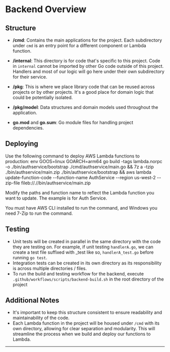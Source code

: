 
# Backend Overview

## Structure

- **/cmd**: Contains the main applications for the project. Each subdirectory under `cmd` is an entry point for a different component or Lambda function.

- **/internal**: This directory is for code that's specific to this project. Code in `internal` cannot be imported by other Go code outside of this project. Handlers and most of our logic will go here under their own subdirectory for their service.

- **/pkg**: This is where we place library code that can be reused across projects or by other projects. It's a good place for domain logic that could be potentially isolated.

- **/pkg/model**: Data structures and domain models used throughout the application.

- **go.mod** and **go.sum**: Go module files for handling project dependencies.

## Deploying
Use the following command to deploy AWS Lambda functions to production:
env GOOS=linux GOARCH=arm64 go build -tags lambda.norpc -o ./bin/authservice/bootstrap ./cmd/authservice/main.go && 7z a -tzip ./bin/authservice/main.zip ./bin/authservice/bootstrap && aws lambda update-function-code --function-name AuthService --region us-west-2 --zip-file fileb://.//bin/authservice/main.zip

Modify the paths and function name to reflect the Lambda function you want to update. The example is for Auth Service.

You must have AWS CLI installed to run the command, and Windows you need 7-Zip to run the command.


## Testing
- Unit tests will be created in parallel in the same directory with the code they are testing on. For example, if unit testing `handlerA.go`, we can create a test file suffixed with _test like so, `handlerA_test.go`  before running `go test`.
- Integration tests can be created in its own directory as its responsibility is across multiple directories / files.
- To run the build and testing workflow for the backend, execute `.github/workflows/scripts/backend-build.sh` in the root directory of the project

## Additional Notes

- It's important to keep this structure consistent to ensure readability and maintainability of the code.
- Each Lambda function in the project will be housed under `/cmd` with its own directory, allowing for clear separation and modularity. This will streamline the process when we build and deploy our functions to Lambda.

---
